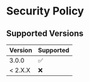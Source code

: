 # Security Policy

## Supported Versions

| Version | Supported          |
| ------- | ------------------ |
| 3.0.0  | :white_check_mark: |
| < 2.X.X   | :x:                |
